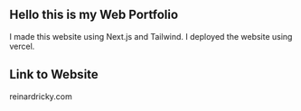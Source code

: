 ## Hello this is my Web Portfolio

I made this website using Next.js and Tailwind. I deployed the website using vercel.

## Link to Website

reinardricky.com
